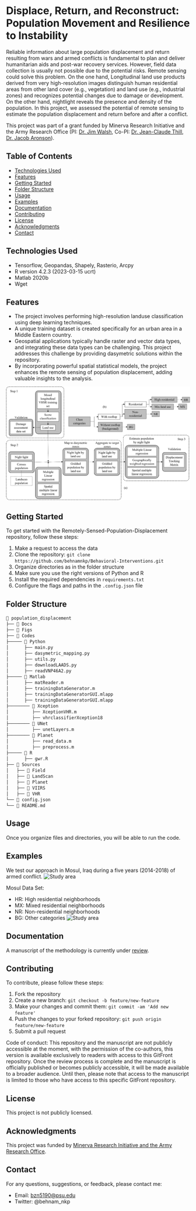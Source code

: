 # Displace, Return, and Reconstruct: Population Movement and Resilience to Instability

Reliable information about large population displacement and return resulting from wars and armed conflicts is fundamental to plan and deliver humanitarian aids and post-war recovery services. However, field data collection is usually not possible due to the potential risks. Remote sensing could solve this problem. On the one hand, Longitudinal land use products derived from very high-resolution images distinguish human residential areas from other land cover (e.g., vegetation) and land use (e.g., industrial zones) and recognizes potential changes due to damage or development. On the other hand, nightlight reveals the presence and density of the population. In this project, we assessed the potential of remote sensing to estimate the population displacement and return before and after a conflict. 

This project was part of a grant funded by Minerva Research Initiative and the Army Research Office (PI: [Dr. Jim Walsh](https://jamesigoewalsh.com/), Co-PI: [Dr. Jean-Claude Thill](https://pages.charlotte.edu/jean-claude-thill/), [Dr. Jacob Aronson](https://cidcm.umd.edu/facultyprofile/aronson/jacob)).

## Table of Contents

- [Technologies Used](#technologies-used)
- [Features](#features)
- [Getting Started](#getting-started)
- [Folder Structure](#folder-structure)
- [Usage](#usage)
- [Examples](#examples)
- [Documentation](#documentation)
- [Contributing](#contributing)
- [License](#license)
- [Acknowledgments](#acknowledgments)
- [Contact](#contact)

## Technologies Used

- Tensorflow, Geopandas, Shapely, Rasterio, Arcpy
- R version 4.2.3 (2023-03-15 ucrt)
- Matlab 2020b
- Wget

## Features
- The project involves performing high-resolution landuse classification using deep learning techniques.
- A unique training dataset is created specifically for an urban area in a Middle Eastern country.
- Geospatial applications typically handle raster and vector data types, and integrating these data types can be challenging. This project addresses this challenge by providing dasymetric solutions within the repository.
- By incorporating powerful spatial statistical models, the project enhances the remote sensing of population displacement, adding valuable insights to the analysis.

![Framework](Figs/Framework.png)

## Getting Started
To get started with the Remotely-Sensed-Population-Displacement repository, follow these steps:

1. Make a request to access the data
2. Clone the repository: `git clone https://github.com/behnamnkp/Behavioral-Interventions.git`
2. Organize directories as in the folder structure
3. Make sure you use the right versions of Python and R
4. Install the required dependencies in `requirements.txt`
5. Configure the flags and paths in the `.config.json` file

## Folder Structure
```
📁 population_displacement
├── 📁 Docs
├── 📁 Figs
├── 📁 Codes
├───── 📁 Python
│      ├── main.py
│      ├── dasymetric_mapping.py
│      ├── utils.py
│      ├── downloadLAADS.py
│      ├── readVNP46A2.py
├───── 📁 Matlab
│      ├── matReader.m
│      ├── trainingDataGenerator.m
│      ├── trainingDataGeneratorGUI.mlapp
│      ├── trainingDataGeneratorGUI.mlapp
├──────── 📁 Xception
│         ├── XceptionVHR.m
│         ├── vhrclassifierXception18
├──────── 📁 UNet
│         ├── unetLayers.m
├──────── 📁 Planet
│         ├── read_data.m
│         ├── preprocess.m
├───── 📁 R
│      ├── gwr.R
├── 📁 Sources
│   ├── 📁 Field
│   ├── 📁 LandScan
│   ├── 📁 Planet
│   ├── 📁 VIIRS
│   ├── 📁 VHR
└── 📄 config.json
└── 📄 README.md
```

## Usage
Once you organize files and directories, you will be able to run the code.

## Examples

We test our approach in Mosul, Iraq during a five years (2014-2018) of armed conflict.
![Study area](Figs/study_area_final.png)

Mosul Data Set: 
- HR: High residential neighborhoods
- MX: Mixed residential neighborhoods
- NR: Non-residential neighborhoods
- BG: Other categories
![Study area](Figs/mosul_data_set.png)

## Documentation

A manuscript of the methodology is currently under [review](https://drive.google.com/file/d/1bn6aB1neviTIUqsm3jNDG1T3XPRgK0SC/view?usp=sharing). 

## Contributing

To contribute, please follow these steps:

1. Fork the repository
2. Create a new branch: `git checkout -b feature/new-feature`
3. Make your changes and commit them: `git commit -am 'Add new feature'`
4. Push the changes to your forked repository: `git push origin feature/new-feature`
5. Submit a pull request

Code of conduct: This repository and the manuscript are not publicly accessible at the moment, with the permission of the co-authors, this version is available exclusively to readers with access to this GitFront repository. Once the review process is complete and the manuscript is officially published or becomes publicly accessible, it will be made available to a broader audience. Until then, please note that access to the manuscript is limited to those who have access to this specific GitFront repository.


## License

This project is not publicly licensed.

## Acknowledgments

This project was funded by [Minerva Research Initiative and the Army Research Office](https://minerva.defense.gov/).

## Contact

For any questions, suggestions, or feedback, please contact me:

- Email: bzn5190@psu.edu
- Twitter: @behnam_nkp